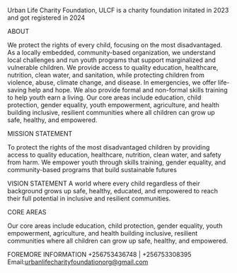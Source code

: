 Urban Life Charity Foundation,
ULCF is a charity foundation initated in 2023 and got registered in 2024

ABOUT

We protect the rights of every child, focusing on the most disadvantaged. As a 
locally embedded, community-based organization, we understand local challenges and run
youth programs that support marginalized and vulnerable children. We provide access to 
quality education, healthcare, nutrition, clean water, and sanitation, while protecting 
children from violence, abuse, climate change, and disease. In emergencies, we offer life-saving
help and hope. We also provide formal and non-formal skills training to help youth earn a living. 
Our core areas include education, 
child protection, gender equality, youth empowerment, agriculture, and health building inclusive, 
resilient communities where all children can grow up safe, healthy, and empowered.

MISSION STATEMENT

To protect the rights of the most disadvantaged children by providing access to quality education, healthcare,
nutrition, clean water, and safety from harm. We empower youth through skills training, gender equality,
and community-based programs that build sustainable futures

VISION STATEMENT
A world where every child regardless of their background grows up safe, healthy, educated, and
empowered to reach their full potential in inclusive and resilient communities.

CORE AREAS

Our core areas include education, child protection, gender equality, youth empowerment, agriculture, and health 
building inclusive, resilient communities where all children can grow up safe, healthy, and empowered.

FOREMORE INFORMATION
+256753436748 | +256753308395
Email:urbanlifecharityfoundationorg@gmail.com
